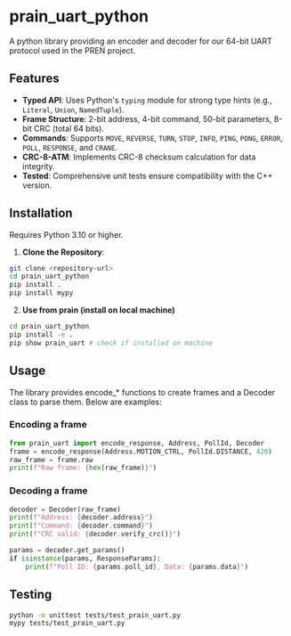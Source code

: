 # prain_uart_python

A python library providing an encoder and decoder for our 64-bit UART protocol used in the PREN project.

## Features
- **Typed API**: Uses Python's `typing` module for strong type hints (e.g., `Literal`, `Union`, `NamedTuple`).
- **Frame Structure**: 2-bit address, 4-bit command, 50-bit parameters, 8-bit CRC (total 64 bits).
- **Commands**: Supports `MOVE`, `REVERSE`, `TURN`, `STOP`, `INFO`, `PING`, `PONG`, `ERROR`, `POLL`, `RESPONSE`, and `CRANE`.
- **CRC-8-ATM**: Implements CRC-8 checksum calculation for data integrity.
- **Tested**: Comprehensive unit tests ensure compatibility with the C++ version.

## Installation
Requires Python 3.10 or higher.

1. **Clone the Repository**:
```bash
git clone <repository-url>
cd prain_uart_python
pip install .
pip install mypy
```

2. **Use from prain (install on local machine)**
```bash
cd prain_uart_python
pip install -e .
pip show prain_uart # check if installed on machine
```

## Usage
The library provides encode_* functions to create frames and a Decoder class to parse them. Below are examples:

### Encoding a frame

```python
from prain_uart import encode_response, Address, PollId, Decoder
frame = encode_response(Address.MOTION_CTRL, PollId.DISTANCE, 420)
raw_frame = frame.raw
print(f"Raw frame: {hex(raw_frame)}")
```

### Decoding a frame
```python
decoder = Decoder(raw_frame)
print(f"Address: {decoder.address}")
print(f"Command: {decoder.command}")
print(f"CRC valid: {decoder.verify_crc()}")

params = decoder.get_params()
if isinstance(params, ResponseParams):
    print(f"Poll ID: {params.poll_id}, Data: {params.data}")
```

## Testing
```bash
python -m unittest tests/test_prain_uart.py
mypy tests/test_prain_uart.py
```
